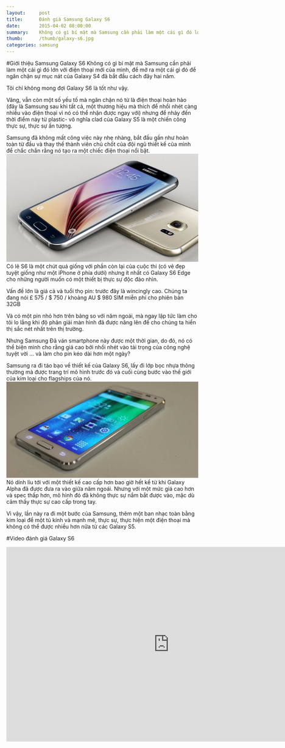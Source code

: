 ```yaml
---
layout:     post
title:      Đánh giá Samsung Galaxy S6
date:       2015-04-02 08:00:00
summary:    Không có gì bí mật mà Samsung cần phải làm một cái gì đó lớn với điện thoại mới của mình, để mở ra một cái gì đó để ngăn chặn sự mục nát của Galaxy S4 đã bắt đầu cách đây hai năm.
thumb:      /thumb/galaxy-s6.jpg
categories: samsung
---
```


#Giới thiệu Samsung Galaxy S6
Không có gì bí mật mà Samsung cần phải làm một cái gì đó lớn với điện thoại mới của mình, để mở ra một cái gì đó để ngăn chặn sự mục nát của Galaxy S4 đã bắt đầu cách đây hai năm.

Tôi chỉ không mong đợi Galaxy S6 là tốt như vậy.

Vâng, vẫn còn một số yếu tố mà ngăn chặn nó từ là điện thoại hoàn hảo (đây là Samsung sau khi tất cả, một thương hiệu mà thích để nhồi nhét càng nhiều vào điện thoại vì nó có thể nhận được ngay với) nhưng để nhảy đến thời điểm này từ plastic- vô nghĩa clad của Galaxy S5 là một chiến công thực sự, thực sự ấn tượng.

Samsung đã không mất công việc này nhẹ nhàng, bắt đầu gần như hoàn toàn từ đầu và thay thế thành viên chủ chốt của đội ngũ thiết kế của mình để chắc chắn rằng nó tạo ra một chiếc điện thoại nổi bật.
![Galaxy S6](/img/galaxyS6.jpg)
Có lẽ S6 là một chút quá giống với phần còn lại của cuộc thi (có vẻ đẹp tuyệt giống như một iPhone ở phía dưới) nhưng ít nhất có Galaxy S6 Edge cho những người muốn có một thiết bị thực sự độc đáo nhìn.

Vấn đề lớn là giá cả và tuổi thọ pin: trước đây là wincingly cao. Chúng ta đang nói £ 575 / $ 750 / khoảng AU $ 980 SIM miễn phí cho phiên bản 32GB

Và có một pin nhỏ hơn trên bảng so với năm ngoái, mà ngay lập tức làm cho tôi lo lắng khi độ phân giải màn hình đã được nâng lên để cho chúng ta hiển thị sắc nét nhất trên thị trường.

Nhưng Samsung Đã ván smartphone này được một thời gian, do đó, nó có thể biện minh cho rằng giá cao bởi nhồi nhét vào tải trọng của công nghệ tuyệt vời ... và làm cho pin kéo dài hơn một ngày?

Samsung ra đi táo bạo về thiết kế của Galaxy S6, lấy đi lớp bọc nhựa thông thường mà được trang trí mô hình trước đó và cuối cùng bước vào thế giới của kim loại cho flagships của nó.
![Galaxy S6](/img/Samsung-Galaxy-S61.jpg)
Nó dính líu tới với một thiết kế cao cấp hơn bao giờ hết kể từ khi Galaxy Alpha đã được đưa ra vào giữa năm ngoái. Nhưng với một mức giá cao hơn và spec thấp hơn, mô hình đó đã không thực sự nắm bắt được vào, mặc dù cảm thấy thực sự cao cấp trong tay.

Vì vậy, lần này ra đi một bước của Samsung, thêm một ban nhạc toàn bằng kim loại để một tủ kính và mạnh mẽ, thực sự, thực hiện một điện thoại mà không có thể được nhiều hơn nữa từ các Galaxy S5.

#Video đánh giá Galaxy S6

<iframe width="854" height="510" src="https://www.youtube.com/embed/EBje7EyQVpA" frameborder="0" allowfullscreen></iframe>

